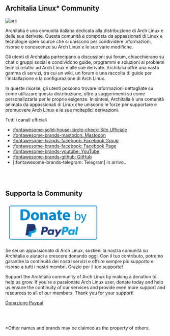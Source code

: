 
## Architalia Linux* Community

![arc](https://github.com/ArchItalia/site/assets/117321045/9f556b02-d9da-46d5-9d7c-f5f605e930ac)


Architalia è una comunità italiana dedicata alla distribuzione di Arch Linux e delle sue derivate. Questa comunità è composta da appassionati di Linux e tecnologie open source che si uniscono per condividere informazioni, risorse e conoscenze su Arch Linux e le sue varie modifiche. 

Gli utenti di Architalia partecipano a discussioni sui forum, chiacchierano su chat o gruppi social e condividono guide, programmi e soluzioni ai problemi tecnici relativi ad Arch Linux e alle sue derivate. Architalia offre una vasta gamma di servizi, tra cui un wiki, un forum e una raccolta di guide per l'installazione e la configurazione di Arch Linux. 

In queste risorse, gli utenti possono trovare informazioni dettagliate su come utilizzare questa distribuzione, oltre a suggerimenti su come personalizzarla per le proprie esigenze. In sintesi, Architalia è una comunità animata da appassionati di Linux che uniscono le forze per supportare e promuovere Arch Linux e le sue molteplici derivazioni.

Tutti i canali ufficiali 

* [:fontawesome-solid-house-circle-check: Sito Ufficiale](https://architalia.github.io/site/) 
* <a rel="me" href="https://mastodon.uno/@architalia">:fontawesome-brands-mastodon: Mastodon</a>
* [:fontawesome-brands-facebook: Facebook Group](https://www.facebook.com/groups/architalia)
* [:fontawesome-brands-facebook: Facebook Page](https://www.facebook.com/architalialinux)
* [:fontawesome-brands-youtube: YouTube](https://www.youtube.com/@ArchItalia)
* [:fontawesome-brands-github: GitHub](https://github.com/ArchItalia)
* [:fontawesome-brands-telegram: Telegram] in arrivo..
  
<br><br>



## Supporta la Community

[![paypal-donation-button](images/pp.png)](https://www.paypal.com/donate/?hosted_button_id=3C4YAF9NXMEWL) 


Se sei un appassionato di Arch Linux, sostieni la nostra comunità su Architalia e aiutaci a crescere donando oggi. Con il tuo contributo, potremo garantire la continuità dei nostri servizi e offrire sempre più supporto e risorse a tutti i nostri membri. Grazie per il tuo supporto!

Support the Architalia community of Arch Linux by making a donation to help us grow. If you're a passionate Arch Linux user, donate today and help us ensure the continuity of our services and provide even more support and resources to all of our members. Thank you for your support!

[Donazione Paypal](https://www.paypal.com/donate/?hosted_button_id=3C4YAF9NXMEWL)

<br><br>

*Other names and brands may be claimed as the property of others.
